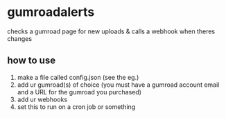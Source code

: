 # gumroadalerts

checks a gumroad page for new uploads & calls a webhook when theres changes

## how to use

1. make a file called config.json (see the eg.)
2. add ur gumroad(s) of choice (you must have a gumroad account email and a URL for the gumroad you purchased)
3. add ur webhooks
4. set this to run on a cron job or something
